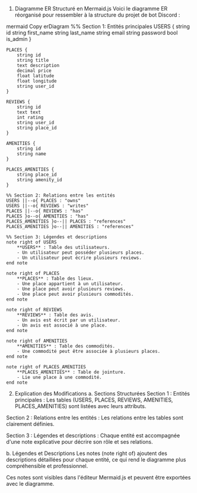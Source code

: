1. Diagramme ER Structuré en Mermaid.js
Voici le diagramme ER réorganisé pour ressembler à la structure du projet de bot Discord :

mermaid
Copy
erDiagram
    %% Section 1: Entités principales
    USERS {
        string id
        string first_name
        string last_name
        string email
        string password
        bool is_admin
    }

    PLACES {
        string id
        string title
        text description
        decimal price
        float latitude
        float longitude
        string user_id
    }

    REVIEWS {
        string id
        text text
        int rating
        string user_id
        string place_id
    }

    AMENITIES {
        string id
        string name
    }

    PLACES_AMENITIES {
        string place_id
        string amenity_id
    }

    %% Section 2: Relations entre les entités
    USERS ||--o{ PLACES : "owns"
    USERS ||--o{ REVIEWS : "writes"
    PLACES ||--o{ REVIEWS : "has"
    PLACES }o--o{ AMENITIES : "has"
    PLACES_AMENITIES }o--|| PLACES : "references"
    PLACES_AMENITIES }o--|| AMENITIES : "references"

    %% Section 3: Légendes et descriptions
    note right of USERS
        **USERS** : Table des utilisateurs.
        - Un utilisateur peut posséder plusieurs places.
        - Un utilisateur peut écrire plusieurs reviews.
    end note

    note right of PLACES
        **PLACES** : Table des lieux.
        - Une place appartient à un utilisateur.
        - Une place peut avoir plusieurs reviews.
        - Une place peut avoir plusieurs commodités.
    end note

    note right of REVIEWS
        **REVIEWS** : Table des avis.
        - Un avis est écrit par un utilisateur.
        - Un avis est associé à une place.
    end note

    note right of AMENITIES
        **AMENITIES** : Table des commodités.
        - Une commodité peut être associée à plusieurs places.
    end note

    note right of PLACES_AMENITIES
        **PLACES_AMENITIES** : Table de jointure.
        - Lie une place à une commodité.
    end note
2. Explication des Modifications
a. Sections Structurées
Section 1 : Entités principales : Les tables (USERS, PLACES, REVIEWS, AMENITIES, PLACES_AMENITIES) sont listées avec leurs attributs.

Section 2 : Relations entre les entités : Les relations entre les tables sont clairement définies.

Section 3 : Légendes et descriptions : Chaque entité est accompagnée d'une note explicative pour décrire son rôle et ses relations.

b. Légendes et Descriptions
Les notes (note right of) ajoutent des descriptions détaillées pour chaque entité, ce qui rend le diagramme plus compréhensible et professionnel.

Ces notes sont visibles dans l'éditeur Mermaid.js et peuvent être exportées avec le diagramme.